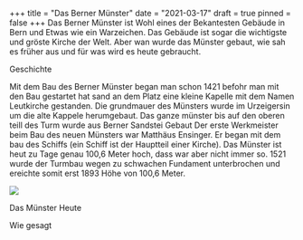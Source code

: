 +++
title = "Das Berner Münster"
date = "2021-03-17"
draft = true
pinned = false
+++
Das Berner Münster ist Wohl eines der Bekantesten Gebäude in Bern und Etwas wie ein Warzeichen. Das Gebäude ist sogar die wichtigste und gröste Kirche der Welt. Aber wan wurde das Münster gebaut, wie sah es früher aus und für was wird es heute gebraucht.

Geschichte

Mit dem Bau des Berner Münster began man schon 1421 befohr man mit den Bau gestartet hat sand an dem Platz eine kleine Kapelle mit dem Namen Leutkirche gestanden. Die grundmauer des Münsters wurde im Urzeigersin um die alte Kappele herumgebaut. Das ganze münster bis auf den oberen teill des Turm wurde aus Berner Sandstei Gebaut Der erste Werkmeister beim Bau des neuen Münsters war Matthäus Ensinger. Er began mit dem bau des Schiffs (ein Schiff ist der Hauptteil einer Kirche). Das Münster ist heut zu Tage genau 100,6 Meter hoch, dass war aber nicht immer so. 1521 wurde der Turmbau wegen zu schwachen Fundament unterbrochen und ereichte somit erst 1893 Höhe von 100,6 Meter.

![](ch-nb_-_prov._21_-_collection_gugelmann_-_gs-guge-prov-21.tif.jpg)

Das Münster Heute

Wie gesagt